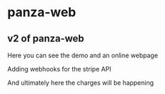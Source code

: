 # panza-web

## v2 of panza-web

Here you can see the demo and an online webpage

Adding webhooks for the stripe API

And ultimately here the charges will be happening
